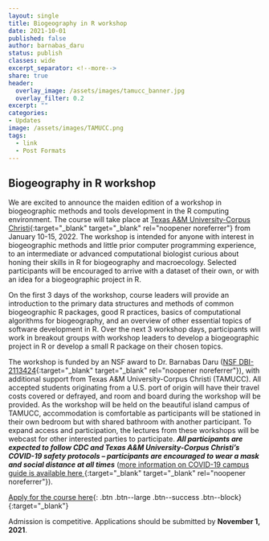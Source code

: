 ```yaml
---
layout: single
title: Biogeography in R workshop
date: 2021-10-01
published: false
author: barnabas_daru
status: publish
classes: wide
excerpt_separator: <!--more-->
share: true
header:
  overlay_image: /assets/images/tamucc_banner.jpg
  overlay_filter: 0.2
excerpt: ""
categories:
- Updates
image: /assets/images/TAMUCC.png
tags:
  - link
  - Post Formats
---
```


## Biogeography in R workshop

We are excited to announce the maiden edition of a workshop in biogeographic methods and tools development in the R computing environment. The course will take place at [Texas A&M University-Corpus Christi](https://tamucc.edu/){:target="_blank" target="_blank" rel="noopener noreferrer"} from January 10-15, 2022. The workshop is intended for anyone with interest in biogeographic methods and little prior computer programming experience, to an intermediate or advanced computational biologist curious about honing their skills in R for biogeography and macroecology. Selected participants will be encouraged to arrive with a dataset of their own, or with an idea for a biogeographic project in R.

On the first 3 days of the workshop, course leaders will provide an introduction to the primary data structures and methods of common biogeographic R packages, good R practices, basics of computational algorithms for biogeography, and an overview of other essential topics of software development in R. Over the next 3 workshop days, participants will work in breakout groups with workshop leaders to develop a biogeographic project in R or develop a small R package on their chosen topics. 

The workshop is funded by an NSF award to Dr. Barnabas Daru ([NSF DBI-2113424](https://www.nsf.gov/awardsearch/showAward?AWD_ID=2113424&HistoricalAwards=false){:target="_blank" target="_blank" rel="noopener noreferrer"}), with additional support from Texas A&M University-Corpus Christi (TAMUCC). All accepted students originating from a U.S. port of origin will have their travel costs covered or defrayed, and room and board during the workshop will be provided. As the workshop will be held on the beautiful island campus of TAMUCC, accommodation is comfortable as participants will be stationed in their own bedroom but with shared bathroom with another participant. To expand access and participation, the lectures from these workshops will be webcast for other interested parties to participate. **_All participants are expected to follow CDC and Texas A&M University-Corpus Christi’s COVID-19 safety protocols – participants are encouraged to wear a mask and social distance at all times_** ([more information on COVID-19 campus guide is available here ](https://www.tamucc.edu/campus-guide/index.php){:target="_blank" target="_blank" rel="noopener noreferrer"}).

[Apply for the course here](https://tamucc.co1.qualtrics.com/jfe/form/SV_4YOcN3cvPh1iSeW){: .btn .btn--large .btn--success .btn--block}{:target="_blank"}

Admission is competitive. Applications should be submitted by **November 1, 2021**. 





